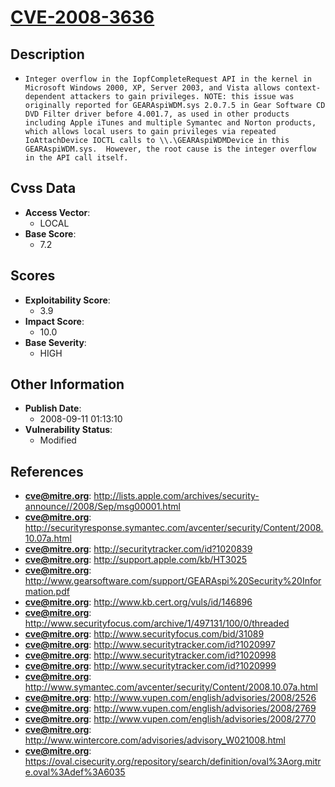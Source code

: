 
# [CVE-2008-3636](http://lists.apple.com/archives/security-announce//2008/Sep/msg00001.html)

## Description

- `Integer overflow in the IopfCompleteRequest API in the kernel in Microsoft Windows 2000, XP, Server 2003, and Vista allows context-dependent attackers to gain privileges. NOTE: this issue was originally reported for GEARAspiWDM.sys 2.0.7.5 in Gear Software CD DVD Filter driver before 4.001.7, as used in other products including Apple iTunes and multiple Symantec and Norton products, which allows local users to gain privileges via repeated IoAttachDevice IOCTL calls to \\.\GEARAspiWDMDevice in this GEARAspiWDM.sys.  However, the root cause is the integer overflow in the API call itself.`

## Cvss Data

- **Access Vector**:
  - LOCAL
- **Base Score**:
  - 7.2

## Scores

- **Exploitability Score**:
  - 3.9
- **Impact Score**:
  - 10.0
- **Base Severity**:
  - HIGH

## Other Information

- **Publish Date**:
  - 2008-09-11 01:13:10
- **Vulnerability Status**:
  - Modified

## References

- **cve@mitre.org**: http://lists.apple.com/archives/security-announce//2008/Sep/msg00001.html
- **cve@mitre.org**: http://securityresponse.symantec.com/avcenter/security/Content/2008.10.07a.html
- **cve@mitre.org**: http://securitytracker.com/id?1020839
- **cve@mitre.org**: http://support.apple.com/kb/HT3025
- **cve@mitre.org**: http://www.gearsoftware.com/support/GEARAspi%20Security%20Information.pdf
- **cve@mitre.org**: http://www.kb.cert.org/vuls/id/146896
- **cve@mitre.org**: http://www.securityfocus.com/archive/1/497131/100/0/threaded
- **cve@mitre.org**: http://www.securityfocus.com/bid/31089
- **cve@mitre.org**: http://www.securitytracker.com/id?1020997
- **cve@mitre.org**: http://www.securitytracker.com/id?1020998
- **cve@mitre.org**: http://www.securitytracker.com/id?1020999
- **cve@mitre.org**: http://www.symantec.com/avcenter/security/Content/2008.10.07a.html
- **cve@mitre.org**: http://www.vupen.com/english/advisories/2008/2526
- **cve@mitre.org**: http://www.vupen.com/english/advisories/2008/2769
- **cve@mitre.org**: http://www.vupen.com/english/advisories/2008/2770
- **cve@mitre.org**: http://www.wintercore.com/advisories/advisory_W021008.html
- **cve@mitre.org**: https://oval.cisecurity.org/repository/search/definition/oval%3Aorg.mitre.oval%3Adef%3A6035
